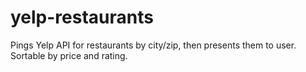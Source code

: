 # yelp-restaurants
Pings Yelp API for restaurants by city/zip, then presents them to user. Sortable by price and rating.
